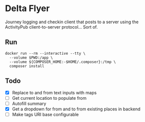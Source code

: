 # Delta Flyer

Journey logging and checkin client that posts to a server using the ActivityPub client-to-server protocol... Sort of. 

## Run

```
docker run --rm --interactive --tty \
  --volume $PWD:/app \
  --volume ${COMPOSER_HOME:-$HOME/.composer}:/tmp \
  composer install
```

## Todo

* [x] Replace to and from text inputs with maps
* [ ] Get current location to populate from
* [ ] Autofill summary
* [x] Get a dropdown for from and to from existing places in backend
* [ ] Make tags URI base configurable